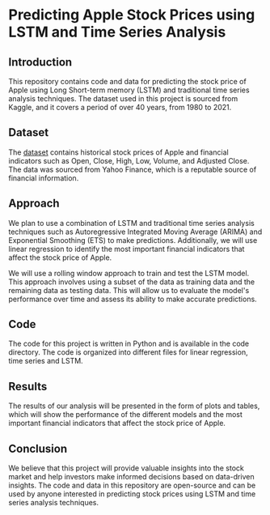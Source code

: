 # Predicting Apple Stock Prices using LSTM and Time Series Analysis

## Introduction
This repository contains code and data for predicting the stock price of Apple using Long Short-term memory (LSTM) and traditional time series analysis techniques. The dataset used in this project is sourced from Kaggle, and it covers a period of over 40 years, from 1980 to 2021.

## Dataset
The [dataset](https://www.kaggle.com/datasets/meetnagadia/apple-stock-price-from-19802021) contains historical stock prices of Apple and financial indicators such as Open, Close, High, Low, Volume, and Adjusted Close. The data was sourced from Yahoo Finance, which is a reputable source of financial information.

## Approach
We plan to use a combination of LSTM and traditional time series analysis techniques such as Autoregressive Integrated Moving Average (ARIMA) and Exponential Smoothing (ETS) to make predictions. Additionally, we will use linear regression to identify the most important financial indicators that affect the stock price of Apple.

We will use a rolling window approach to train and test the LSTM model. This approach involves using a subset of the data as training data and the remaining data as testing data. This will allow us to evaluate the model's performance over time and assess its ability to make accurate predictions.

## Code
The code for this project is written in Python and is available in the code directory. The code is organized into different files for linear regression, time series and LSTM.

## Results
The results of our analysis will be presented in the form of plots and tables, which will show the performance of the different models and the most important financial indicators that affect the stock price of Apple.

## Conclusion
We believe that this project will provide valuable insights into the stock market and help investors make informed decisions based on data-driven insights. The code and data in this repository are open-source and can be used by anyone interested in predicting stock prices using LSTM and time series analysis techniques.
